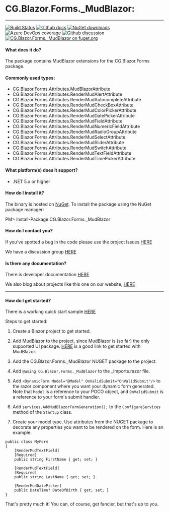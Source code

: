 # CG.Blazor.Forms._MudBlazor: 

---
[![Build Status](https://dev.azure.com/codegator/CG.Blazor.Forms._MudBlazor/_apis/build/status/CodeGator.CG.Blazor.Forms._MudBlazor?branchName=main)](https://dev.azure.com/codegator/CG.Blazor.Forms._MudBlazor/_build/latest?definitionId=72&branchName=main)
[![Github docs](https://img.shields.io/static/v1?label=Documentation&message=online&color=blue)](https://codegator.github.io/CG.Blazor.Forms._MudBlazor/index.html)
[![NuGet downloads](https://img.shields.io/nuget/dt/CG.Blazor.Forms._MudBlazor.svg?style=flat)](https://nuget.org/packages/CG.Blazor.Forms._MudBlazor)
![Azure DevOps coverage](https://img.shields.io/azure-devops/coverage/codegator/CG.Blazor.Forms._MudBlazor/72)
[![Github discussion](https://img.shields.io/badge/Discussion-online-blue)](https://github.com/CodeGator/CG.Blazor.Forms._MudBlazor/discussions)
[![CG.Blazor.Forms._MudBlazor on fuget.org](https://www.fuget.org/packages/CG.Blazor.Forms._MudBlazor/badge.svg)](https://www.fuget.org/packages/CG.Blazor.Forms._MudBlazor)

#### What does it do?
The package contains MudBlazor extensions for the CG.Blazor.Forms package.

#### Commonly used types:
* CG.Blazor.Forms.Attributes.MudBlazorAttribute
* CG.Blazor.Forms.Attributes.RenderMudAlertAttribute
* CG.Blazor.Forms.Attributes.RenderMudAutocompleteAttribute
* CG.Blazor.Forms.Attributes.RenderMudCheckBoxAttribute
* CG.Blazor.Forms.Attributes.RenderMudColorPickerAttribute
* CG.Blazor.Forms.Attributes.RenderMudDatePickerAttribute
* CG.Blazor.Forms.Attributes.RenderMudFieldAttribute
* CG.Blazor.Forms.Attributes.RenderMudNumericFieldAttribute
* CG.Blazor.Forms.Attributes.RenderMudRadioGroupAttribute
* CG.Blazor.Forms.Attributes.RenderMudSelectAttribute
* CG.Blazor.Forms.Attributes.RenderMudSliderAttribute
* CG.Blazor.Forms.Attributes.RenderMudSwitchAttribute
* CG.Blazor.Forms.Attributes.RenderMudTextFieldAttribute
* CG.Blazor.Forms.Attributes.RenderMudTimePickerAttribute

#### What platform(s) does it support?
* .NET 5.x or higher

#### How do I install it?
The binary is hosted on [NuGet](https://www.nuget.org/packages/CG.Blazor.Forms._MudBlazor). To install the package using the NuGet package manager:

PM> Install-Package CG.Blazor.Forms._MudBlazor

#### How do I contact you?
If you've spotted a bug in the code please use the project Issues [HERE](https://github.com/CodeGator/CG.Blazor.Forms._MudBlazor/issues)

We have a discussion group [HERE](https://github.com/CodeGator/CG.Blazor.Forms._MudBlazor/discussions)

#### Is there any documentation?
There is developer documentation [HERE](https://codegator.github.io/CG.Blazor.Forms._MudBlazor/)

We also blog about projects like this one on our website, [HERE](http://www.codegator.com)

---

#### How do I get started?

There is a working quick start sample [HERE](https://github.com/CodeGator/CG.Blazor.Forms._MudBlazor/tree/main/samples/CG.Blazor.Forms._MudBlazor.QuickStart) 

Steps to get started:

1. Create a Blazor project to get started.

2. Add MudBlazor to the project, since MudBlazor is (so far) the only supported UI package. [HERE](https://mudblazor.com/getting-started/installation#manual-install) is a good link to get started with MudBlazor.

3. Add the CG.Blazor.Forms._MudBlazor NUGET package to the project.

4. Add `@using CG.Blazor.Forms._MudBlazor` to the _Imports.razor file.

5. Add `<DynamicForm Model="@Model" OnValidSubmit="OnValidSubmit"/>` to the razor component where you want your dynamic form generated. Note that `Model` is a reference to your POCO object, and `OnValidSubmit` is a reference to your form's submit handler.

6. Add `services.AddMudBlazorFormGeneration();` to the `ConfigureServices` method of the `Startup` class.

7. Create your model type. Use attributes from the NUGET package to decorate any properties you want to be rendered on the form. Here is an example:

```
public class MyForm
{
	[RenderMudTextField]
	[Required]
	public string FirstName { get; set; }

	[RenderMudTextField]
	[Required]
	public string LastName { get; set; }

	[RenderMudDatePicker]
	public DateTime? DateOfBirth { get; set; }
}
```

That's pretty much it! You can, of course, get fancier, but that's up to you.




